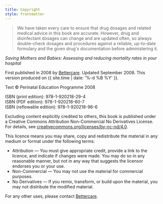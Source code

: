 ```yaml
---
title: Copyright
style: frontmatter
---
```


> We have taken every care to ensure that drug dosages and related medical advice in this book are accurate. However, drug and disinfectant dosages can change and are updated often, so always double-check dosages and procedures against a reliable, up-to-date formulary and the given drug's documentation before administering it.

*Saving Mothers and Babies: Assessing and reducing mortality rates in your hospital*

First published in 2008 by [Bettercare](http://bettercare.co.za). Updated September 2008. This version produced on {{ site.time | date: '%-d %B %Y' }}.

Text © Perinatal Education Programme 2008

ISBN (print edition): 978-1-920218-29-4  
ISBN (PDF edition): 978-1-920218-60-7  
ISBN (reflowable edition): 978-1-920218-96-6

Excluding content explicitly credited to others, this book is published under a Creative Commons Attribution Non-Commercial No Derivatives License. For details, see [creativecommons.org/licenses/by-nc-nd/4.0](http://creativecommons.org/licenses/by-nc-nd/4.0/).

This licence means you may share, copy and redistribute the material in any medium or format under the following terms:

* Attribution — You must give appropriate credit, provide a link to the licence, and indicate if changes were made. You may do so in any reasonable manner, but not in any way that suggests the licensor endorses you or your use.
* Non-Commercial — You may not use the material for commercial purposes.
* No Derivatives — If you remix, transform, or build upon the material, you may not distribute the modified material.

For any other uses, please contact [Bettercare](http://bettercare.co.za).